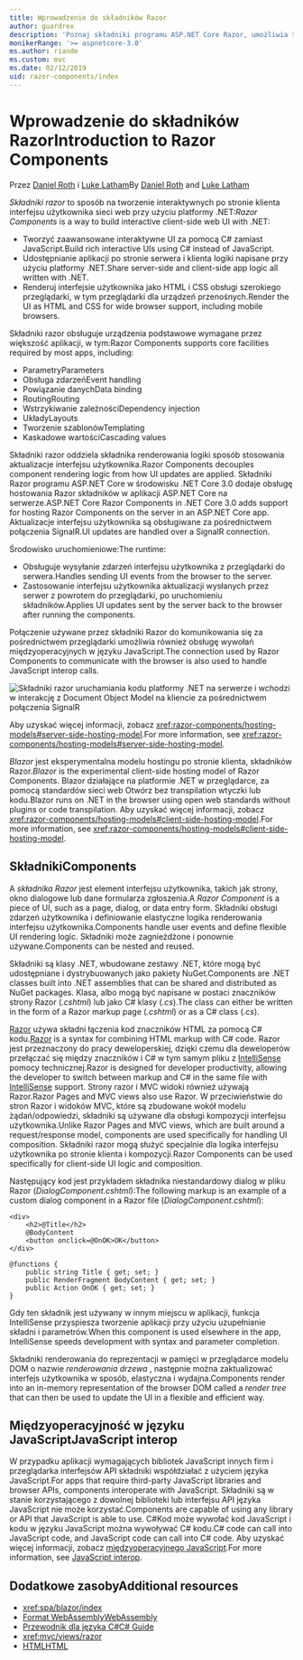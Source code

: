 ```yaml
---
title: Wprowadzenie do składników Razor
author: guardrex
description: 'Poznaj składniki programu ASP.NET Core Razor, umożliwia tworzenie interaktywnych po stronie klienta interfejsu użytkownika sieci web przy użyciu platformy .NET w aplikacji ASP.NET Core.'
monikerRange: '>= aspnetcore-3.0'
ms.author: riande
ms.custom: mvc
ms.date: 02/12/2019
uid: razor-components/index
---
```

# <a name="introduction-to-razor-components"></a><span data-ttu-id="3e48c-103">Wprowadzenie do składników Razor</span><span class="sxs-lookup"><span data-stu-id="3e48c-103">Introduction to Razor Components</span></span>

<span data-ttu-id="3e48c-104">Przez [Daniel Roth](https://github.com/danroth27) i [Luke Latham](https://github.com/guardrex)</span><span class="sxs-lookup"><span data-stu-id="3e48c-104">By [Daniel Roth](https://github.com/danroth27) and [Luke Latham](https://github.com/guardrex)</span></span>

<span data-ttu-id="3e48c-105">*Składniki razor* to sposób na tworzenie interaktywnych po stronie klienta interfejsu użytkownika sieci web przy użyciu platformy .NET:</span><span class="sxs-lookup"><span data-stu-id="3e48c-105">*Razor Components* is a way to build interactive client-side web UI with .NET:</span></span>

* <span data-ttu-id="3e48c-106">Tworzyć zaawansowane interaktywne UI za pomocą C# zamiast JavaScript.</span><span class="sxs-lookup"><span data-stu-id="3e48c-106">Build rich interactive UIs using C# instead of JavaScript.</span></span>
* <span data-ttu-id="3e48c-107">Udostępnianie aplikacji po stronie serwera i klienta logiki napisane przy użyciu platformy .NET.</span><span class="sxs-lookup"><span data-stu-id="3e48c-107">Share server-side and client-side app logic all written with .NET.</span></span>
* <span data-ttu-id="3e48c-108">Renderuj interfejsie użytkownika jako HTML i CSS obsługi szerokiego przeglądarki, w tym przeglądarki dla urządzeń przenośnych.</span><span class="sxs-lookup"><span data-stu-id="3e48c-108">Render the UI as HTML and CSS for wide browser support, including mobile browsers.</span></span>

<span data-ttu-id="3e48c-109">Składniki razor obsługuje urządzenia podstawowe wymagane przez większość aplikacji, w tym:</span><span class="sxs-lookup"><span data-stu-id="3e48c-109">Razor Components supports core facilities required by most apps, including:</span></span>

* <span data-ttu-id="3e48c-110">Parametry</span><span class="sxs-lookup"><span data-stu-id="3e48c-110">Parameters</span></span>
* <span data-ttu-id="3e48c-111">Obsługa zdarzeń</span><span class="sxs-lookup"><span data-stu-id="3e48c-111">Event handling</span></span>
* <span data-ttu-id="3e48c-112">Powiązanie danych</span><span class="sxs-lookup"><span data-stu-id="3e48c-112">Data binding</span></span>
* <span data-ttu-id="3e48c-113">Routing</span><span class="sxs-lookup"><span data-stu-id="3e48c-113">Routing</span></span>
* <span data-ttu-id="3e48c-114">Wstrzykiwanie zależności</span><span class="sxs-lookup"><span data-stu-id="3e48c-114">Dependency injection</span></span>
* <span data-ttu-id="3e48c-115">Układy</span><span class="sxs-lookup"><span data-stu-id="3e48c-115">Layouts</span></span>
* <span data-ttu-id="3e48c-116">Tworzenie szablonów</span><span class="sxs-lookup"><span data-stu-id="3e48c-116">Templating</span></span>
* <span data-ttu-id="3e48c-117">Kaskadowe wartości</span><span class="sxs-lookup"><span data-stu-id="3e48c-117">Cascading values</span></span>

<span data-ttu-id="3e48c-118">Składniki razor oddziela składnika renderowania logiki sposób stosowania aktualizacje interfejsu użytkownika.</span><span class="sxs-lookup"><span data-stu-id="3e48c-118">Razor Components decouples component rendering logic from how UI updates are applied.</span></span> <span data-ttu-id="3e48c-119">Składniki Razor programu ASP.NET Core w środowisku .NET Core 3.0 dodaje obsługę hostowania Razor składników w aplikacji ASP.NET Core na serwerze.</span><span class="sxs-lookup"><span data-stu-id="3e48c-119">ASP.NET Core Razor Components in .NET Core 3.0 adds support for hosting Razor Components on the server in an ASP.NET Core app.</span></span> <span data-ttu-id="3e48c-120">Aktualizacje interfejsu użytkownika są obsługiwane za pośrednictwem połączenia SignalR.</span><span class="sxs-lookup"><span data-stu-id="3e48c-120">UI updates are handled over a SignalR connection.</span></span>

<span data-ttu-id="3e48c-121">Środowisko uruchomieniowe:</span><span class="sxs-lookup"><span data-stu-id="3e48c-121">The runtime:</span></span>

* <span data-ttu-id="3e48c-122">Obsługuje wysyłanie zdarzeń interfejsu użytkownika z przeglądarki do serwera.</span><span class="sxs-lookup"><span data-stu-id="3e48c-122">Handles sending UI events from the browser to the server.</span></span>
* <span data-ttu-id="3e48c-123">Zastosowanie interfejsu użytkownika aktualizacji wysłanych przez serwer z powrotem do przeglądarki, po uruchomieniu składników.</span><span class="sxs-lookup"><span data-stu-id="3e48c-123">Applies UI updates sent by the server back to the browser after running the components.</span></span>

<span data-ttu-id="3e48c-124">Połączenie używane przez składniki Razor do komunikowania się za pośrednictwem przeglądarki umożliwia również obsługę wywołań międzyoperacyjnych w języku JavaScript.</span><span class="sxs-lookup"><span data-stu-id="3e48c-124">The connection used by Razor Components to communicate with the browser is also used to handle JavaScript interop calls.</span></span>

![Składniki razor uruchamiania kodu platformy .NET na serwerze i wchodzi w interakcję z Document Object Model na kliencie za pośrednictwem połączenia SignalR](index/_static/aspnet-core-razor-components.png)

<span data-ttu-id="3e48c-126">Aby uzyskać więcej informacji, zobacz <xref:razor-components/hosting-models#server-side-hosting-model>.</span><span class="sxs-lookup"><span data-stu-id="3e48c-126">For more information, see <xref:razor-components/hosting-models#server-side-hosting-model>.</span></span>

<span data-ttu-id="3e48c-127">*Blazor* jest eksperymentalna modelu hostingu po stronie klienta, składników Razor.</span><span class="sxs-lookup"><span data-stu-id="3e48c-127">*Blazor* is the experimental client-side hosting model of Razor Components.</span></span> <span data-ttu-id="3e48c-128">Blazor działające na platformie .NET w przeglądarce, za pomocą standardów sieci web Otwórz bez transpilation wtyczki lub kodu.</span><span class="sxs-lookup"><span data-stu-id="3e48c-128">Blazor runs on .NET in the browser using open web standards without plugins or code transpilation.</span></span> <span data-ttu-id="3e48c-129">Aby uzyskać więcej informacji, zobacz <xref:razor-components/hosting-models#client-side-hosting-model>.</span><span class="sxs-lookup"><span data-stu-id="3e48c-129">For more information, see <xref:razor-components/hosting-models#client-side-hosting-model>.</span></span>

## <a name="components"></a><span data-ttu-id="3e48c-130">Składniki</span><span class="sxs-lookup"><span data-stu-id="3e48c-130">Components</span></span>

<span data-ttu-id="3e48c-131">A *składnika Razor* jest element interfejsu użytkownika, takich jak strony, okno dialogowe lub dane formularza zgłoszenia.</span><span class="sxs-lookup"><span data-stu-id="3e48c-131">A *Razor Component* is a piece of UI, such as a page, dialog, or data entry form.</span></span> <span data-ttu-id="3e48c-132">Składniki obsługi zdarzeń użytkownika i definiowanie elastyczne logika renderowania interfejsu użytkownika.</span><span class="sxs-lookup"><span data-stu-id="3e48c-132">Components handle user events and define flexible UI rendering logic.</span></span> <span data-ttu-id="3e48c-133">Składniki może zagnieżdżone i ponownie używane.</span><span class="sxs-lookup"><span data-stu-id="3e48c-133">Components can be nested and reused.</span></span>

<span data-ttu-id="3e48c-134">Składniki są klasy .NET, wbudowane zestawy .NET, które mogą być udostępniane i dystrybuowanych jako pakiety NuGet.</span><span class="sxs-lookup"><span data-stu-id="3e48c-134">Components are .NET classes built into .NET assemblies that can be shared and distributed as NuGet packages.</span></span> <span data-ttu-id="3e48c-135">Klasa, albo mogą być napisane w postaci znaczników strony Razor (*.cshtml*) lub jako C# klasy (*.cs*).</span><span class="sxs-lookup"><span data-stu-id="3e48c-135">The class can either be written in the form of a Razor markup page (*.cshtml*) or as a C# class (*.cs*).</span></span>

<span data-ttu-id="3e48c-136">[Razor](xref:mvc/views/razor) używa składni łączenia kod znaczników HTML za pomocą C# kodu.</span><span class="sxs-lookup"><span data-stu-id="3e48c-136">[Razor](xref:mvc/views/razor) is a syntax for combining HTML markup with C# code.</span></span> <span data-ttu-id="3e48c-137">Razor jest przeznaczony do pracy deweloperskiej, dzięki czemu dla deweloperów przełączać się między znaczników i C# w tym samym pliku z [IntelliSense](/visualstudio/ide/using-intellisense) pomocy technicznej.</span><span class="sxs-lookup"><span data-stu-id="3e48c-137">Razor is designed for developer productivity, allowing the developer to switch between markup and C# in the same file with [IntelliSense](/visualstudio/ide/using-intellisense) support.</span></span> <span data-ttu-id="3e48c-138">Strony razor i MVC widoki również używają Razor.</span><span class="sxs-lookup"><span data-stu-id="3e48c-138">Razor Pages and MVC views also use Razor.</span></span> <span data-ttu-id="3e48c-139">W przeciwieństwie do stron Razor i widoków MVC, które są zbudowane wokół modelu żądań/odpowiedzi, składniki są używane dla obsługi kompozycji interfejsu użytkownika.</span><span class="sxs-lookup"><span data-stu-id="3e48c-139">Unlike Razor Pages and MVC views, which are built around a request/response model, components are used specifically for handling UI composition.</span></span> <span data-ttu-id="3e48c-140">Składniki razor mogą służyć specjalnie dla logika interfejsu użytkownika po stronie klienta i kompozycji.</span><span class="sxs-lookup"><span data-stu-id="3e48c-140">Razor Components can be used specifically for client-side UI logic and composition.</span></span>

<span data-ttu-id="3e48c-141">Następujący kod jest przykładem składnika niestandardowy dialog w pliku Razor (*DialogComponent.cshtml*):</span><span class="sxs-lookup"><span data-stu-id="3e48c-141">The following markup is an example of a custom dialog component in a Razor file (*DialogComponent.cshtml*):</span></span>

```cshtml
<div>
    <h2>@Title</h2>
    @BodyContent
    <button onclick=@OnOK>OK</button>
</div>

@functions {
    public string Title { get; set; }
    public RenderFragment BodyContent { get; set; }
    public Action OnOK { get; set; }
}
```

<span data-ttu-id="3e48c-142">Gdy ten składnik jest używany w innym miejscu w aplikacji, funkcja IntelliSense przyspiesza tworzenie aplikacji przy użyciu uzupełnianie składni i parametrów.</span><span class="sxs-lookup"><span data-stu-id="3e48c-142">When this component is used elsewhere in the app, IntelliSense speeds development with syntax and parameter completion.</span></span>

<span data-ttu-id="3e48c-143">Składniki renderowania do reprezentacji w pamięci w przeglądarce modelu DOM o nazwie *renderowania drzewa* , następnie można zaktualizować interfejs użytkownika w sposób, elastyczna i wydajna.</span><span class="sxs-lookup"><span data-stu-id="3e48c-143">Components render into an in-memory representation of the browser DOM called a *render tree* that can then be used to update the UI in a flexible and efficient way.</span></span>

## <a name="javascript-interop"></a><span data-ttu-id="3e48c-144">Międzyoperacyjność w języku JavaScript</span><span class="sxs-lookup"><span data-stu-id="3e48c-144">JavaScript interop</span></span>

<span data-ttu-id="3e48c-145">W przypadku aplikacji wymagających bibliotek JavaScript innych firm i przeglądarka interfejsów API składniki współdziałać z użyciem języka JavaScript.</span><span class="sxs-lookup"><span data-stu-id="3e48c-145">For apps that require third-party JavaScript libraries and browser APIs, components interoperate with JavaScript.</span></span> <span data-ttu-id="3e48c-146">Składniki są w stanie korzystającego z dowolnej biblioteki lub interfejsu API języka JavaScript nie może korzystać.</span><span class="sxs-lookup"><span data-stu-id="3e48c-146">Components are capable of using any library or API that JavaScript is able to use.</span></span> <span data-ttu-id="3e48c-147">C#Kod może wywołać kod JavaScript i kodu w języku JavaScript można wywoływać C# kodu.</span><span class="sxs-lookup"><span data-stu-id="3e48c-147">C# code can call into JavaScript code, and JavaScript code can call into C# code.</span></span> <span data-ttu-id="3e48c-148">Aby uzyskać więcej informacji, zobacz [międzyoperacyjnego JavaScript](xref:razor-components/javascript-interop).</span><span class="sxs-lookup"><span data-stu-id="3e48c-148">For more information, see [JavaScript interop](xref:razor-components/javascript-interop).</span></span>

## <a name="additional-resources"></a><span data-ttu-id="3e48c-149">Dodatkowe zasoby</span><span class="sxs-lookup"><span data-stu-id="3e48c-149">Additional resources</span></span>

* <xref:spa/blazor/index>
* [<span data-ttu-id="3e48c-150">Format WebAssembly</span><span class="sxs-lookup"><span data-stu-id="3e48c-150">WebAssembly</span></span>](http://webassembly.org/)
* [<span data-ttu-id="3e48c-151">Przewodnik dla języka C#</span><span class="sxs-lookup"><span data-stu-id="3e48c-151">C# Guide</span></span>](/dotnet/csharp/)
* <xref:mvc/views/razor>
* [<span data-ttu-id="3e48c-152">HTML</span><span class="sxs-lookup"><span data-stu-id="3e48c-152">HTML</span></span>](https://www.w3.org/html/)
